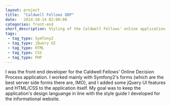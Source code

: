 ```yaml
---
layout: project
title:  "Caldwell Fellows ODP"
date:   2014-10-14 02:00:00
categories: front-end
short_description: Styling of the Caldwell Fellows' online application
tags:
 - tag_type: Symfony2
 - tag_type: jQuery UI
 - tag_type: HTML
 - tag_type: CSS
 - tag_type: PHP
---
```

I was the front end developer for the Caldwell Fellows' Online Decision Process application.  I worked mainly with Symfony2's forms (which are the best server side forms there are, IMO), and I added some jQuery UI features and HTML/CSS to the application itself.  My goal was to keep the application's design languange in line with the style guide I developed for the informational website.